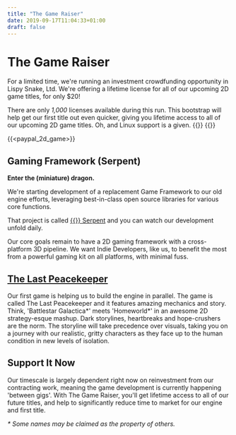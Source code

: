 ```yaml
---
title: "The Game Raiser"
date: 2019-09-17T11:04:33+01:00
draft: false
---
```


# The Game Raiser

For a limited time, we're running an investment crowdfunding opportunity in
Lispy Snake, Ltd. We're offering a lifetime license for all of our upcoming
2D game titles, for only $20!

There are only *1,000* licenses available during this run. This bootstrap
will help get our first title out even quicker, giving you lifetime access
to all of our upcoming 2D game titles. Oh, and Linux support is a given. {{<fontawesome fab fa-linux>}} {{<fontawesome fa fa-heart>}}

{{<paypal_2d_game>}}


## Gaming Framework (Serpent)

**Enter the (miniature) dragon.**

We're starting development of a replacement Game Framework to our old
engine efforts, leveraging best-in-class open source libraries for
various core functions.

That project is called [{{<fontawesome fab fa-github>}} Serpent](https://github.com/lispysnake/serpent)
and you can watch our development unfold daily.

Our core goals remain to have a 2D gaming framework with a cross-platform
3D pipeline. We want Indie Developers, like us, to benefit the most from
a powerful gaming kit on all platforms, with minimal fuss.

## [The Last Peacekeeper](/the-last-peacekeeper)

Our first game is helping us to build the engine in parallel. The game is called 
The Last Peacekeeper and it features amazing mechanics and story.
Think, 'Battlestar Galactica\*' meets 'Homeworld\*' in an awesome 2D strategy-esque
mashup. Dark storylines, heartbreaks and hope-crushers are the norm.
The storyline will take precedence over visuals, taking you on a journey
with our realistic, gritty characters as they face up to the human condition
in new levels of isolation.

## Support It Now

Our timescale is largely dependent right now on reinvestment from our
contracting work, meaning the game development is currently happening
'between gigs'. With The Game Raiser, you'll get lifetime access to
all of our future titles, and help to significantly reduce time to market
for our engine and first title.

_\* Some names may be claimed as the property of others._
